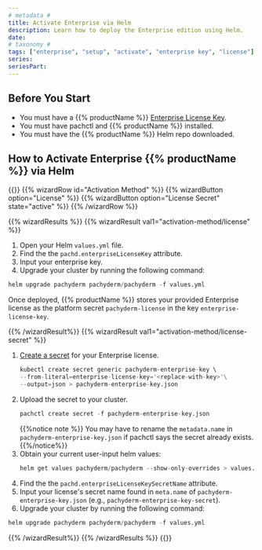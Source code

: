 ```yaml
---
# metadata # 
title: Activate Enterprise via Helm
description: Learn how to deploy the Enterprise edition using Helm.
date: 
# taxonomy #
tags: ["enterprise", "setup", "activate", "enterprise key", "license"]
series:
seriesPart:
---
```


## Before You Start 

- You must have a {{% productName %}} [Enterprise License Key](https://www.pachyderm.com/trial/).
- You must have pachctl and {{% productName %}} installed. 
- You must have the {{% productName %}} Helm repo downloaded.

## How to Activate Enterprise {{% productName %}} via Helm

{{<stack type="wizard">}}
{{% wizardRow id="Activation Method" %}}
{{% wizardButton  option="License" %}}
{{% wizardButton  option="License Secret" state="active" %}}
{{% /wizardRow %}}

{{% wizardResults %}}
{{% wizardResult val1="activation-method/license" %}}
1. Open your Helm `values.yml` file. 
2. Find the the `pachd.enterpriseLicenseKey` attribute.
3. Input your enterprise key.
4. Upgrade your cluster by running the following command:
```s
helm upgrade pachyderm pachyderm/pachyderm -f values.yml
```
Once deployed, {{% productName %}} stores your provided Enterprise license as the platform secret `pachyderm-license` in the key `enterprise-license-key`.

{{% /wizardResult%}}
{{% wizardResult val1="activation-method/license-secret" %}}
1. [Create a secret](/{{%release%}}/manage/secrets) for your Enterprise license.
   ```s
   kubectl create secret generic pachyderm-enterprise-key \
   --from-literal=enterprise-license-key='<replace-with-key>'\
   --output=json > pachyderm-enterprise-key.json
   ```
2. Upload the secret to your cluster.
   ```s
   pachctl create secret -f pachyderm-enterprise-key.json
   ```
   {{%notice note %}}
   You may have to rename the `metadata.name` in `pachyderm-enterprise-key.json` if pachctl says the secret already exists.
   {{%/notice%}}
3. Obtain your current user-input helm values:
    ```s
    helm get values pachyderm/pachyderm --show-only-overrides > values.yaml
    ```
4. Find the the `pachd.enterpriseLicenseKeySecretName` attribute.
5. Input your license's secret name found in `meta.name` of `pachyderm-enterprise-key.json` (e.g., `pachyderm-enterprise-key-secret`).
6. Upgrade your cluster by running the following command:
```s
helm upgrade pachyderm pachyderm/pachyderm -f values.yml
```
{{% /wizardResult%}}
{{% /wizardResults %}}
{{</stack>}}